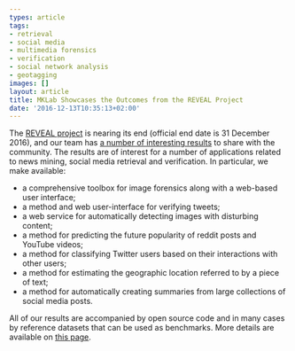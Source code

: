 ```yaml
---
types: article
tags:
- retrieval
- social media
- multimedia forensics
- verification
- social network analysis
- geotagging
images: []
layout: article
title: MKLab Showcases the Outcomes from the REVEAL Project
date: '2016-12-13T10:35:13+02:00'
---
```

<p>The <a href="http://revealproject.eu/">REVEAL project</a> is nearing its end (official end date is 31 December 2016), and our team has <a href="http://mklab.iti.gr/resources/reveal/">a number of interesting results</a> to share with the community. The results are of interest for a number of applications related to news mining, social media retrieval and verification. In particular, we make available:</p>
<ul>
	<li>a comprehensive toolbox for image forensics along with a web-based user interface;</li>
	<li>a method and web user-interface for verifying tweets;</li>
	<li>a web service for automatically detecting images with disturbing content;</li>
	<li>a method for predicting the future popularity of reddit posts and YouTube videos;</li>
	<li>a method for classifying Twitter users based on their interactions with other users;</li>
	<li>a method for estimating the geographic location referred to by a piece of text;</li>
	<li>a method for automatically creating summaries from large collections of social media posts.&nbsp;</li>
</ul>
<p>All of our results are accompanied by open source code and in many cases by reference datasets that can be used as benchmarks. More details are available on <a href="http://mklab.iti.gr/resources/reveal/">this page</a>.</p>
<p>&nbsp;</p>
